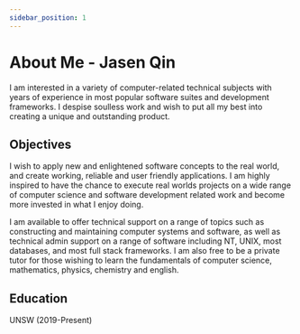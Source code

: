 ```yaml
---
sidebar_position: 1
---
```


# About Me - Jasen Qin

I am interested in a variety of computer-related technical subjects with years of experience in most popular software suites and development frameworks. I despise soulless work and wish to put all my best into creating a unique and outstanding product.

## Objectives

I wish to apply new and enlightened software concepts to the real world, and create working, reliable and user friendly applications. I am highly inspired to have the chance to execute real worlds projects on a wide range of computer science and software development related work and become more invested in what I enjoy doing.

I am available to offer technical support on a range of topics such as constructing and
maintaining computer systems and software, as well as technical admin support on a range of
software including NT, UNIX, most databases, and most full stack frameworks. I am also
free to be a private tutor for those wishing to learn the fundamentals of computer science,
mathematics, physics, chemistry and english.

## Education

UNSW (2019-Present)
